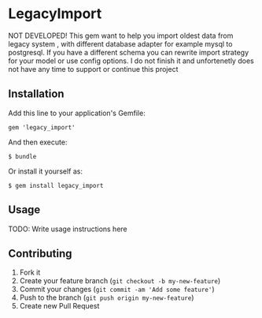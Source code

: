 # LegacyImport
NOT DEVELOPED!
This gem want to help you import oldest data from legacy system , with different database adapter for example mysql to postgresql.
If you have a different schema you can rewrite import strategy for your model or use config options.
I do not finish it and unfortenetly does not have any time to support or continue this project 
## Installation

Add this line to your application's Gemfile:

    gem 'legacy_import'

And then execute:

    $ bundle

Or install it yourself as:

    $ gem install legacy_import

## Usage

TODO: Write usage instructions here

## Contributing

1. Fork it
2. Create your feature branch (`git checkout -b my-new-feature`)
3. Commit your changes (`git commit -am 'Add some feature'`)
4. Push to the branch (`git push origin my-new-feature`)
5. Create new Pull Request
